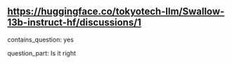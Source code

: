 ## https://huggingface.co/tokyotech-llm/Swallow-13b-instruct-hf/discussions/1

contains_question: yes

question_part: Is it right